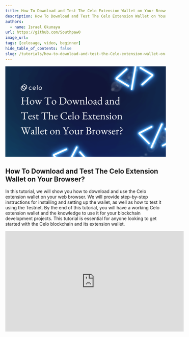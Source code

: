 ```yaml
---
title: How To Download and Test The Celo Extension Wallet on Your Browser
description: How To Download and Test The Celo Extension Wallet on Your Browser.
authors:
  - name: Israel Okunaya
url: https://github.com/Southpaw0
image_url:
tags: [celosage, video, beginner]
hide_table_of_contents: false
slug: /tutorials/how-to-download-and-test-the-Celo-extension-wallet-on-your-browser
---
```


![header](../src/data-tutorials/showcase/beginner/how-to-download-and-test-the-Celo-extension-wallet-on-your-browser.png)

## How To Download and Test The Celo Extension Wallet on Your Browser?

In this tutorial, we will show you how to download and use the Celo extension wallet on your web browser. We will provide step-by-step instructions for installing and setting up the wallet, as well as how to test it using the Testnet. By the end of this tutorial, you will have a working Celo extension wallet and the knowledge to use it for your blockchain development projects. This tutorial is essential for anyone looking to get started with the Celo blockchain and its extension wallet.

<iframe width="560" height="315" src="https://www.youtube.com/embed/KD_0kKxtl8c" title="YouTube video player" frameborder="0" allow="accelerometer; autoplay; clipboard-write; encrypted-media; gyroscope; picture-in-picture; web-share" allowfullscreen></iframe>
